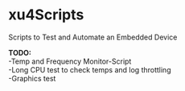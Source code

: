 # xu4Scripts
Scripts to Test and Automate an Embedded Device<br>

<strong>TODO:</strong><br>
-Temp and Frequency Monitor-Script<br>
-Long CPU test to check temps and log throttling<br>
-Graphics test<br>
